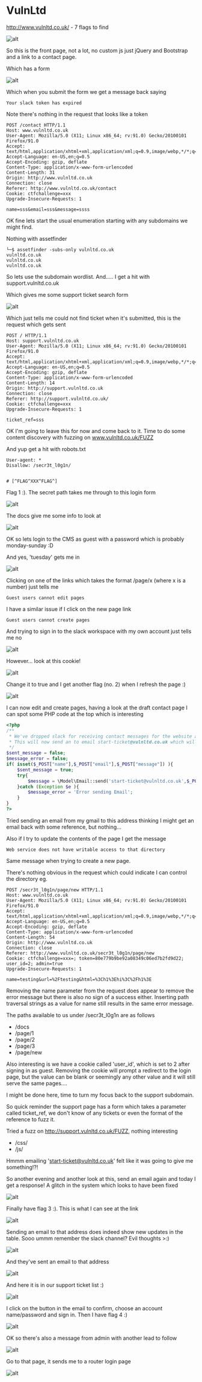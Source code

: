 # VulnLtd

http://www.vulnltd.co.uk/ - 7 flags to find

![alt](./images/vulnltd-01.png)

So this is the front page, not a lot, no custom js just jQuery and Bootstrap and a link to a contact page.

Which has a form

![alt](./images/vulnltd-02.png)

Which when you submit the form we get a message back saying

```
Your slack token has expired
```

Note there's nothing in the request that looks like a token

```
POST /contact HTTP/1.1
Host: www.vulnltd.co.uk
User-Agent: Mozilla/5.0 (X11; Linux x86_64; rv:91.0) Gecko/20100101 Firefox/91.0
Accept: text/html,application/xhtml+xml,application/xml;q=0.9,image/webp,*/*;q=0.8
Accept-Language: en-US,en;q=0.5
Accept-Encoding: gzip, deflate
Content-Type: application/x-www-form-urlencoded
Content-Length: 31
Origin: http://www.vulnltd.co.uk
Connection: close
Referer: http://www.vulnltd.co.uk/contact
Cookie: ctfchallenge=xxx
Upgrade-Insecure-Requests: 1

name=sss&email=sss&message=ssss
```

OK fine lets start the usual enumeration starting with any subdomains we might find.

Nothing with assetfinder

```
└─$ assetfinder -subs-only vulnltd.co.uk
vulnltd.co.uk
vulnltd.co.uk
vulnltd.co.uk
```

So lets use the subdomain wordlist. And..... I get a hit with support.vulnltd.co.uk

Which gives me some support ticket search form

![alt](./images/vulnltd-03.png)

Which just tells me could not find ticket when it's submitted, this is the request which gets sent

```
POST / HTTP/1.1
Host: support.vulnltd.co.uk
User-Agent: Mozilla/5.0 (X11; Linux x86_64; rv:91.0) Gecko/20100101 Firefox/91.0
Accept: text/html,application/xhtml+xml,application/xml;q=0.9,image/webp,*/*;q=0.8
Accept-Language: en-US,en;q=0.5
Accept-Encoding: gzip, deflate
Content-Type: application/x-www-form-urlencoded
Content-Length: 14
Origin: http://support.vulnltd.co.uk
Connection: close
Referer: http://support.vulnltd.co.uk/
Cookie: ctfchallenge=xxx
Upgrade-Insecure-Requests: 1

ticket_ref=sss
```

OK I'm going to leave this for now and come back to it. Time to do some content discovery with fuzzing on www.vulnltd.co.uk/FUZZ

And yup get a hit with robots.txt

```
User-agent: *
Disallow: /secr3t_l0g1n/


# [^FLAG^XXX^FLAG^]
```

Flag 1 :). The secret path takes me through to this login form

![alt](./images/vulnltd-04.png)

The docs give me some info to look at

![alt](./images/vulnltd-05.png)

OK so lets login to the CMS as guest with a password which is probably monday-sunday :D

And yes, 'tuesday' gets me in

![alt](./images/vulnltd-06.png)

Clicking on one of the links which takes the format /page/x (where x is a number) just tells me

```
Guest users cannot edit pages
```

I have a similar issue if I click on the new page link

```
Guest users cannot create pages
```

And trying to sign in to the slack workspace with my own account just tells me no

![alt](./images/vulnltd-07.png)

However... look at this cookie!

![alt](./images/vulnltd-08.png)

Change it to true and I get another flag (no. 2) when I refresh the page :)

![alt](./images/vulnltd-09.png)

I can now edit and create pages, having a look at the draft contact page I can spot some PHP code at the top which is interesting

```php
<?php
/**
 * We've dropped slack for receiving contact messages for the website and we're only going to use it for company communications only.
 * This will now send an to email start-ticket@vulnltd.co.uk which will create a support ticket which links in with our support desk app.
 */
$sent_message = false;
$message_error = false;
if( isset($_POST["name"],$_POST["email"],$_POST["message"]) ){
    $sent_message = true;
    try{
        $message = \Model\Email::send('start-ticket@vulnltd.co.uk',$_POST["email"], 'Support Message', 'Name: '.$_POST["name"].' Message: '.$_POST["message"]  );
    }catch (Exception $e ){
        $message_error = 'Error sending Email';
    }
}
?>
```

Tried sending an email from my gmail to this address thinking I might get an email back with some reference, but nothing...

Also if I try to update the contents of the page I get the message

```
Web service does not have writable access to that directory
```

Same message when trying to create a new page. 

There's nothing obvious in the request which could indicate I can control the directory eg.

```
POST /secr3t_l0g1n/page/new HTTP/1.1
Host: www.vulnltd.co.uk
User-Agent: Mozilla/5.0 (X11; Linux x86_64; rv:91.0) Gecko/20100101 Firefox/91.0
Accept: text/html,application/xhtml+xml,application/xml;q=0.9,image/webp,*/*;q=0.8
Accept-Language: en-US,en;q=0.5
Accept-Encoding: gzip, deflate
Content-Type: application/x-www-form-urlencoded
Content-Length: 54
Origin: http://www.vulnltd.co.uk
Connection: close
Referer: http://www.vulnltd.co.uk/secr3t_l0g1n/page/new
Cookie: ctfchallenge=xxx=; token=80e779b9be92a08349c06ed7b2fd9d22; user_id=2; admin=true
Upgrade-Insecure-Requests: 1

name=testing&url=%2Ftesting&html=%3Ch1%3Ehi%3C%2Fh1%3E
```

Removing the name parameter from the request does appear to remove the error message but there is also no sign of a success either. Inserting path traversal strings as a value for name still results in the same error message.

The paths available to us under /secr3t_l0g1n are as follows

- /docs
- /page/1
- /page/2
- /page/3
- /page/new

Also interesting is we have a cookie called 'user_id', which is set to 2 after signing in as guest. Removing the cookie will prompt a redirect to the login page, but the value can be blank or seemingly any other value and it will still serve the same pages....

I might be done here, time to turn my focus back to the support subdomain.

So quick reminder the support page has a form which takes a parameter called ticket_ref, we don't know of any tickets or even the format of the reference to fuzz it.

Tried a fuzz on http://support.vulnltd.co.uk/FUZZ, nothing interesting

- /css/
- /js/

Hmmm emailing 'start-ticket@vulnltd.co.uk' felt like it was going to give me something!?!

So another evening and another look at this, send an email again and today I get a response! A glitch in the system which looks to have been fixed

![alt](./images/vulnltd-10.png)

Finally have flag 3 :). This is what I can see at the link

![alt](./images/vulnltd-11.png)

Sending an email to that address does indeed show new updates in the table. Sooo ummm remember the slack channel? Evil thoughts >:)

![alt](./images/vulnltd-12.png)

And they've sent an email to that address

![alt](./images/vulnltd-13.png)

And here it is in our support ticket list :)

![alt](./images/vulnltd-14.png)

I click on the button in the email to confirm, choose an account name/password and sign in. Then I have flag 4 :)

![alt](./images/vulnltd-15.png)

OK so there's also a message from admin with another lead to follow

![alt](./images/vulnltd-16.png)

Go to that page, it sends me to a router login page

![alt](./images/vulnltd-17.png)